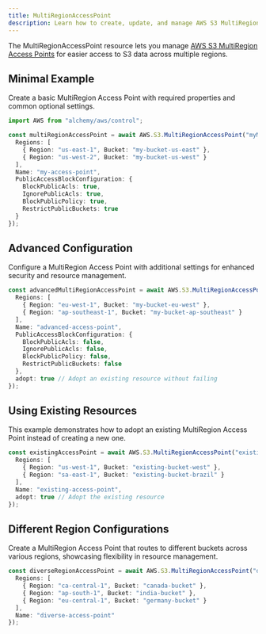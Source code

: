 ```yaml
---
title: MultiRegionAccessPoint
description: Learn how to create, update, and manage AWS S3 MultiRegionAccessPoints using Alchemy Cloud Control.
---
```



The MultiRegionAccessPoint resource lets you manage [AWS S3 MultiRegion Access Points](https://docs.aws.amazon.com/s3/latest/userguide/) for easier access to S3 data across multiple regions.

## Minimal Example

Create a basic MultiRegion Access Point with required properties and common optional settings.

```ts
import AWS from "alchemy/aws/control";

const multiRegionAccessPoint = await AWS.S3.MultiRegionAccessPoint("myMultiRegionAccessPoint", {
  Regions: [
    { Region: "us-east-1", Bucket: "my-bucket-us-east" },
    { Region: "us-west-2", Bucket: "my-bucket-us-west" }
  ],
  Name: "my-access-point",
  PublicAccessBlockConfiguration: {
    BlockPublicAcls: true,
    IgnorePublicAcls: true,
    BlockPublicPolicy: true,
    RestrictPublicBuckets: true
  }
});
```

## Advanced Configuration

Configure a MultiRegion Access Point with additional settings for enhanced security and resource management.

```ts
const advancedMultiRegionAccessPoint = await AWS.S3.MultiRegionAccessPoint("advancedAccessPoint", {
  Regions: [
    { Region: "eu-west-1", Bucket: "my-bucket-eu-west" },
    { Region: "ap-southeast-1", Bucket: "my-bucket-ap-southeast" }
  ],
  Name: "advanced-access-point",
  PublicAccessBlockConfiguration: {
    BlockPublicAcls: false,
    IgnorePublicAcls: false,
    BlockPublicPolicy: false,
    RestrictPublicBuckets: false
  },
  adopt: true // Adopt an existing resource without failing
});
```

## Using Existing Resources

This example demonstrates how to adopt an existing MultiRegion Access Point instead of creating a new one.

```ts
const existingAccessPoint = await AWS.S3.MultiRegionAccessPoint("existingAccessPoint", {
  Regions: [
    { Region: "us-west-1", Bucket: "existing-bucket-west" },
    { Region: "sa-east-1", Bucket: "existing-bucket-brazil" }
  ],
  Name: "existing-access-point",
  adopt: true // Adopt the existing resource
});
```

## Different Region Configurations

Create a MultiRegion Access Point that routes to different buckets across various regions, showcasing flexibility in resource management.

```ts
const diverseRegionAccessPoint = await AWS.S3.MultiRegionAccessPoint("diverseRegionAccessPoint", {
  Regions: [
    { Region: "ca-central-1", Bucket: "canada-bucket" },
    { Region: "ap-south-1", Bucket: "india-bucket" },
    { Region: "eu-central-1", Bucket: "germany-bucket" }
  ],
  Name: "diverse-access-point"
});
```

